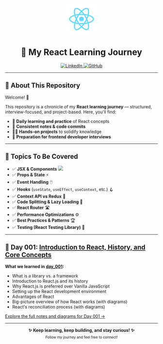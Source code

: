 <p align="center">
  <img src="https://raw.githubusercontent.com/github/explore/main/topics/react/react.png" width="100" alt="React Logo"/>
</p>

<h1 align="center">🚀 My React Learning Journey</h1>

<p align="center">
  <a href="https://www.linkedin.com/in/kush-kumar-b10020302/">
    <img src="https://img.shields.io/badge/LinkedIn-0A66C2?style=for-the-badge&logo=linkedin&logoColor=white" alt="LinkedIn"/>
  </a>
  <a href="https://github.com/kushkumarkashyap7280">
    <img src="https://img.shields.io/badge/GitHub-181717?style=for-the-badge&logo=github&logoColor=white" alt="GitHub"/>
  </a>
</p>

---

## 📖 About This Repository

Welcome! 👋

This repository is a chronicle of my **React learning journey** — structured, interview-focused, and project-based. Here, you'll find:

- 📆 **Daily learning and practice** of React concepts
- 📝 **Consistent notes & code commits**
- 👨‍💻 **Hands-on projects** to solidify knowledge
- 🎯 **Preparation for frontend developer interviews**

---

## 📂 Topics To Be Covered

- ✅ <strong>JSX & Components</strong> <img src="https://img.shields.io/badge/-JSX-blue?style=flat-square&logo=react" height="18"/>
- ✅ <strong>Props & State</strong> ⚡
- ✅ <strong>Event Handling</strong> 🖱️
- ✅ <strong>Hooks</strong> (`useState`, `useEffect`, `useContext`, etc.) 🪝
- ✅ <strong>Context API vs Redux</strong> 🔄
- ✅ <strong>Code Splitting & Lazy Loading</strong> 🚀
- ✅ <strong>React Router</strong> 🛣️
- ✅ <strong>Performance Optimizations</strong> ⚙️
- ✅ <strong>Best Practices & Patterns</strong> 🏆
- ✅ <strong>Testing (React Testing Library)</strong> 🧪

---

## 📅 Day 001: [Introduction to React, History, and Core Concepts](./day_001/)

**What we learned in [day_001](./day_001/):**

- What is a library vs. a framework
- Introduction to React.js and its history
- Why React.js is preferred over Vanilla JavaScript
- Setting up the React development environment
- Advantages of React
- Big-picture overview of how React works (with diagrams)
- React's reconciliation process (with diagrams)

[Explore the full notes and diagrams for Day 001 &rarr;](./day_001/)

---

<p align="center">
  <b>✨ Keep learning, keep building, and stay curious! ✨</b><br/>
  <sub>Follow my journey and feel free to connect!</sub>
</p>
